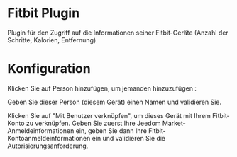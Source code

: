 # Fitbit Plugin

Plugin für den Zugriff auf die Informationen seiner Fitbit-Geräte (Anzahl der Schritte, Kalorien, Entfernung)

# Konfiguration 

Klicken Sie auf Person hinzufügen, um jemanden hinzuzufügen :

Geben Sie dieser Person (diesem Gerät) einen Namen und validieren Sie.

Klicken Sie auf "Mit Benutzer verknüpfen", um dieses Gerät mit Ihrem Fitbit-Konto zu verknüpfen. Geben Sie zuerst Ihre Jeedom Market-Anmeldeinformationen ein, geben Sie dann Ihre Fitbit-Kontoanmeldeinformationen ein und validieren Sie die Autorisierungsanforderung.